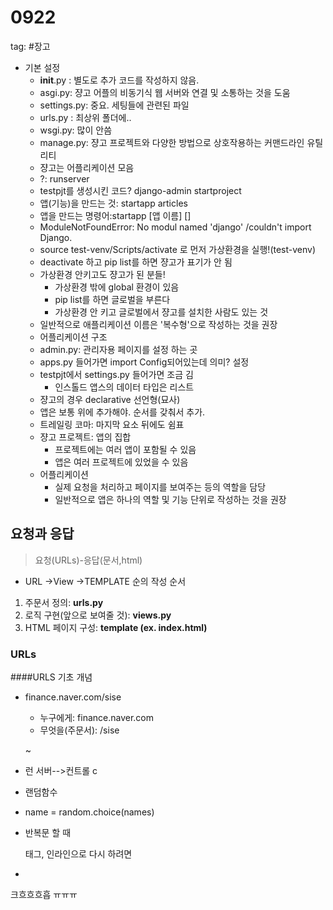 # 0922

tag: #장고 

- 기본 설정
  - __init__.py : 별도로 추가 코드를 작성하지 않음. 
  - asgi.py: 쟝고 어플의 비동기식 웹 서버와 연결 및 소통하는 것을 도움
  - settings.py: 중요. 세팅들에 관련된 파일
  - urls.py : 최상위 폴더에..
  - wsgi.py: 많이 안씀
  - manage.py: 쟝고 프로젝트와 다양한 방법으로 상호작용하는 커맨드라인 유틸리티
  - 쟝고는 어플리케이션 모음
  - ?: runserver
  - testpjt를 생성시킨 코드? django-admin startproject 
  - 앱(기능)을 만드는 것: startapp articles
  - 앱을 만드는 명령어:startapp [앱 이름] []
  - ModuleNotFoundError: No modul named 'django' /couldn't import Django.
  - source test-venv/Scripts/activate 로 먼저 가상환경을 실행!(test-venv)
  - deactivate 하고 pip list를 하면 쟝고가 표기가 안 됨
  - 가상환경 안키고도 쟝고가 된 분들!
    - 가상환경 밖에 global 환경이 있음
    -  pip list를 하면 글로벌을 부른다
    - 가상환경 안 키고 글로벌에서 쟝고를 설치한 사람도 있는 것
  - 일반적으로 애플리케이션 이름은 '복수형'으로 작성하는 것을 권장
  - 어플리케이션 구조
  - admin.py: 관리자용 페이지를 설정 하는 곳
  - apps.py 들어가면 import Config되어있는데 의미? 설정
  - testpjt에서 settings.py 들어가면 조금 김
    - 인스톨드 앱스의 데이터 타입은 리스트
  - 쟝고의 경우 declarative 선언형(묘사)
  - 앱은 보통 위에 추가해야. 순서를 갖춰서 추가. 
  - 트레일링 코마: 마지막 요소 뒤에도 쉼표
  - 쟝고 프로젝트: 앱의 집합
    - 프로젝트에는 여러 앱이 포함될 수 있음
    - 앱은 여러 프로젝트에 있었을 수 있음
  - 어플리케이션
    - 실제 요청을 처리하고 페이지를 보여주는 등의 역할을 담당
    - 일반적으로 앱은 하나의 역할 및 기능 단위로 작성하는 것을 권장

## 요청과 응답
> 요청(URLs)-응답(문서,html)

- URL ->View ->TEMPLATE 순의 작성 순서
1. 주문서 정의: **urls.py**
2. 로직 구현(앞으로 보여줄 것): **views.py**
3. HTML 페이지 구성: **template (ex. index.html)**

### URLs

####URLS 기초 개념

- finance.naver.com/sise
	- 누구에게:  finance.naver.com
 	- 무엇을(주문서): /sise

  ~
- 런 서버-->컨트롤 c
- 랜덤함수
- name = random.choice(names)
- 반복문 할 때 <p> 태그, 인라인으로 다시 하려면 <span>
- 

크흐흐흐흡 ㅠㅠㅠ 